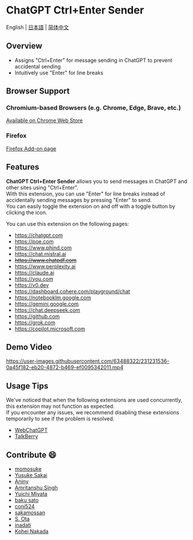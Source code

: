 # ChatGPT Ctrl+Enter Sender

English | [日本語](README_JA.md) | [简体中文](README_CH.md)

## Overview

* Assigns "Ctrl+Enter" for message sending in ChatGPT to prevent accidental sending
* Intuitively use "Enter" for line breaks

## Browser Support

### Chromium-based Browsers (e.g. Chrome, Edge, Brave, etc.)
[Available on Chrome Web Store](https://chrome.google.com/webstore/detail/chatgpt-ctrl%20enter-sender/gbncgdhklmnckojlibfhdadpfbcdbnch)

### Firefox
[Firefox Add-on page](https://github.com/masachika-kamada/ChatGPT-Ctrl-Enter-Sender/tree/firefox)

## Features

**ChatGPT Ctrl+Enter Sender** allows you to send messages in ChatGPT and other sites using "Ctrl+Enter".<br>
With this extension, you can use "Enter" for line breaks instead of accidentally sending messages by pressing "Enter" to send.<br>
You can easily toggle the extension on and off with a toggle button by clicking the icon.

You can use this extension on the following pages:

* <https://chatgpt.com>
* <https://poe.com>
* <https://www.phind.com>
* <https://chat.mistral.ai>
* ~~<https://www.chatpdf.com>~~
* <https://www.perplexity.ai>
* <https://claude.ai>
* <https://you.com>
* <https://v0.dev>
* <https://dashboard.cohere.com/playground/chat>
* <https://notebooklm.google.com>
* <https://gemini.google.com>
* <https://chat.deepseek.com>
* <https://github.com>
* <https://grok.com>
* <https://copilot.microsoft.com>

## Demo Video

<https://user-images.githubusercontent.com/63488322/231231536-0a45f182-eb20-4872-b469-ef0095342011.mp4>

## Usage Tips

We've noticed that when the following extensions are used concurrently, this extension may not function as expected.<br>
If you encounter any issues, we recommend disabling these extensions temporarily to see if the problem is resolved.

* [WebChatGPT](https://chrome.google.com/webstore/detail/webchatgpt-chatgpt-with-i/lpfemeioodjbpieminkklglpmhlngfcn)
* [TalkBerry](https://chrome.google.com/webstore/detail/talkberry-talk-to-chatgpt/facjhgcdnbfghhbnmfjgkncnbimfdakb)

## Contribute :smile:

* [momosuke](https://github.com/ry0y4n)
* [Yusuke Sakai](https://github.com/ore88ore)
* [Aniny](https://github.com/Aniny21)
* [Amritanshu Singh](https://github.com/Amritanshu1912)
* [Yuichi Miyata](https://github.com/Juris710)
* [baku sato](https://github.com/sahksas)
* [coni524](https://github.com/coni524)
* [sakamossan](https://github.com/sakamossan)
* [S. Ota](https://github.com/susumuota)
* [inadati](https://github.com/inadati)
* [Kohei Nakada](https://github.com/ankd-k)
